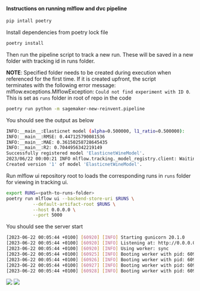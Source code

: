 
#### Instructions on running mlflow and dvc pipeline

```bash
pip intall poetry
```

Install dependencies from poetry lock file

```bash
poetry install
```

Then run the pipeline script to track a new run.  These will be saved in
a new folder with tracking id in runs folder.

**NOTE**: Specified folder needs to be created during execution when  
referenced for the first time. If it is created upfront, the script  
terminates with the following error message: mlflow.exceptions.MlflowException:
`Could not find experiment with ID 0`. This is set as `runs` folder in root of repo
in the code

```bash
poetry run python -m sagemaker-new-reinvent.pipeline
```

You should see the output as below

```bash
INFO:__main__:Elasticnet model (alpha=0.500000, l1_ratio=0.500000):
INFO:__main__:RMSE: 0.447125790081536
INFO:__main__:MAE: 0.36150258728645435
INFO:__main__:R2: 0.7044956342219149
Successfully registered model 'ElasticnetWineModel'.
2023/06/22 00:00:21 INFO mlflow.tracking._model_registry.client: Waiting up to 300 seconds for model version to finish creation. Model name: ElasticnetWineModel, version 1
Created version '1' of model 'ElasticnetWineModel'.
```


Run mlflow ui repository root to loads the corresponding runs in `runs` folder for viewing in tracking ui.


```sh
export RUNS=<path-to-runs-folder>
poetry run mlflow ui --backend-store-uri $RUNS \
          --default-artifact-root $RUNS \
          --host 0.0.0.0 \
          --port 5000
```

You should see the server start

```bash
[2023-06-22 00:05:44 +0100] [60920] [INFO] Starting gunicorn 20.1.0
[2023-06-22 00:05:44 +0100] [60920] [INFO] Listening at: http://0.0.0.0:5000 (60920)
[2023-06-22 00:05:44 +0100] [60920] [INFO] Using worker: sync
[2023-06-22 00:05:44 +0100] [60925] [INFO] Booting worker with pid: 60925
[2023-06-22 00:05:44 +0100] [60926] [INFO] Booting worker with pid: 60926
[2023-06-22 00:05:44 +0100] [60927] [INFO] Booting worker with pid: 60927
[2023-06-22 00:05:44 +0100] [60928] [INFO] Booting worker with pid: 60928
```

![](data/images/ui-table.png)
![](data/images/ui-metrics-diff-runs.png)